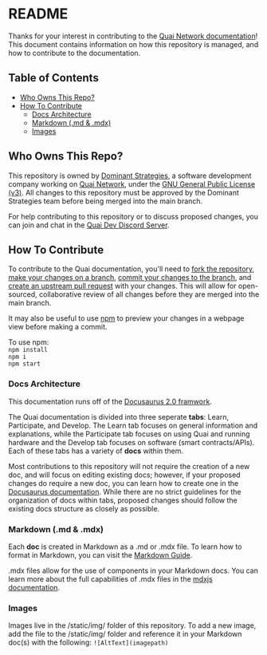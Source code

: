 # README

Thanks for your interest in contributing to the [Quai Network documentation](https://qu.ai/docs/)! This document contains information on how this repository is managed, and how to contribute to the documentation.

## Table of Contents
* [Who Owns This Repo?](#who-owns-this-repo) 
* [How To Contribute](#how-to-contribute)
  * [Docs Architecture](#docs-architecture)
  * [Markdown (.md & .mdx)](#markdown-md--mdx)
  * [Images](#images)

## Who Owns This Repo?
This repository is owned by [Dominant Strategies](https://dominantstrategies.io/), a software development company working on [Quai Network](https://qu.ai/), under the [GNU General Public License (v3)](https://www.gnu.org/licenses/gpl-3.0.en.html). All changes to this repository must be approved by the Dominant Strategies team before being merged into the main branch. 

For help contributing to this repository or to discuss proposed changes, you can join and chat in the [Quai Dev Discord Server](https://discord.gg/s8y8asPwNC).

## How To Contribute
To contribute to the Quai documentation, you'll need to [fork the repository](https://docs.github.com/en/get-started/quickstart/fork-a-repo), [make your changes on a branch](https://docs.github.com/en/pull-requests/collaborating-with-pull-requests/proposing-changes-to-your-work-with-pull-requests/creating-and-deleting-branches-within-your-repository), [commit your changes to the branch](https://docs.github.com/en/get-started/using-git/pushing-commits-to-a-remote-repository), and [create an upstream pull request](https://docs.github.com/en/pull-requests/collaborating-with-pull-requests/proposing-changes-to-your-work-with-pull-requests/creating-a-pull-request-from-a-fork) with your changes. This will allow for open-sourced, collaborative review of all changes before they are merged into the main branch. 

It may also be useful to use [npm](https://www.npmjs.com/) to preview your changes in a webpage view before making a commit. 

To use npm:<br>
`npm install`<br>
`npm i`<br>
`npm start`<br>

### Docs Architecture
This documentation runs off of the [Docusaurus 2.0 framwork](https://docusaurus.io/).

The Quai documentation is divided into three seperate **tabs**: Learn, Participate, and Develop. The Learn tab focuses on general information and explanations, while the Participate tab focuses on using Quai and running hardware and the Develop tab focuses on software (smart contracts/APIs). Each of these tabs has a variety of **docs** within them.

Most contributions to this repository will not require the creation of a new doc, and will focus on editing existing docs; however, if your proposed changes do require a new doc, you can learn how to create one in the [Docusaurus documentation](https://docusaurus.io/docs/create-doc). While there are no strict guidelines for the organization of docs within tabs, proposed changes should follow the existing docs structure as closely as possible. 

### Markdown (.md & .mdx)
Each **doc** is created in Markdown as a .md or .mdx file. To learn how to format in Markdown, you can visit the [Markdown Guide](https://www.markdownguide.org/basic-syntax/). 

.mdx files allow for the use of components in your Markdown docs. You can learn more about the full capabilities of .mdx files in the [mdxjs documentation](https://mdxjs.com/docs/).

### Images
Images live in the /static/img/ folder of this repository. To add a new image, add the file to the /static/img/ folder and reference it in your Markdown doc(s) with the following:
`![AltText](imagepath)`
